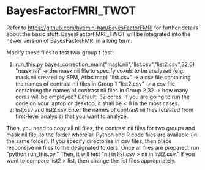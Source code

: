 # BayesFactorFMRI_TWOT
Refer to https://github.com/hyemin-han/BayesFactorFMRI for further details about the basic stuff. BayesFactorFMRII_TWOT will be integrated into the newer version of BayesFactorFMRI in a long term.

Modify these files to test two-group t-test:
1. run_this.py
  bayes_correction_main("mask.nii","list.csv","list2.csv",32,0)
    "mask.nii" -> the mask nii file to specify voxels to be analyzed (e.g., mask.nii created by SPM, Atlas map)
    "list.csv" -> a csv file containing the names of contrast nii files in Group 1
    "list2.csv" -> a csv file containing the names of contrast nii files in Group 2
    32 -> how many cores will be employed? Default: 32 cores. If you are going to run the code on your laptop or desktop, it shall be < 8 in the most cases.
2. list.csv and list2.csv
  Enter the names of contrast nii files (created from first-level analysis) that you want to analyze.

Then, you need to copy all nii files, the contrast nii files for two groups and mask nii file, to the folder where all Python and R code files are available (in the same folder). If you specify directories in csv files, then place responsive nii files to the designated folders.
Once all files are prepared, run "python run_this.py." Then, it will test "nii in list.csv > nii in list2.csv." If you want to compare list2 > list, then change the list files appropriately.
